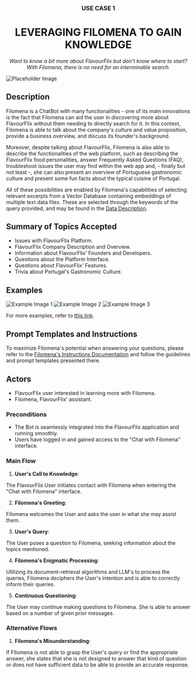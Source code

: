 <div align="center">
  <h3>USE CASE 1</h3>
  <h1>LEVERAGING FILOMENA TO GAIN KNOWLEDGE</h1>
<p><em>Want to know a bit more about FlavourFlix but don't know where to start? With Filomena, there is no need for an interminable search.</em></p>

</div>


![Placeholder Image](link_to_image)

## Description

Filomena is a ChatBot with many functionalities - one of its main innovations is the fact that Filomena can aid the user in discovering more about FlavourFlix without them needing to directly search for it. In this context, Filomena is able to talk about the company's culture and value proposition, provide a business overview, and discuss its founder's background.

Moreover, despite talking about FlavourFlix, Filomena is also able to describe the functionalities of the web platform, such as describing the FlavourFlix food personalities, answer Frequently Asked Questions (FAQ), troubleshoot issues the user may find within the web app and, - finally but not least -, she can also present an overview of Portuguese gastronomic culture and present some fun facts about the typical cuisine of Portugal.

All of these possibilities are enabled by Filomena's capabilities of selecting relevant excerpts from a Vector Database containing embeddings of multiple text data files. These are selected through the keywords of the query provided, and may be found in the [Data Description](https://github.com/shaulleo/FlavourFlix/blob/main/Data%20Description.md).

## Summary of Topics Accepted
- Issues with FlavourFlix Platform.
- FlavourFlix Company Description and Overview.
- Information about FlavourFlix' Founders and Developers.
- Questions about the Platform Interface.
- Questions about FlavourFlix' Features.
- Trivia about Portugal's Gastronomic Culture.

## Examples 
![Example Image 1](example_image_1_link)
![Example Image 2](example_image_2_link)
![Example Image 3](example_image_3_link)

For more examples, refer to [this link](link_to_examples).

## Prompt Templates and Instructions

To maximize Filomena's potential when answering your questions, please refer to the [Filomena's Instructions Documentation](link_to_documentation) and follow the guidelines and prompt templates presented there.

## Actors

- FlavourFlix user interested in learning more with Filomena.
- Filomena, FlavourFlix' assistant.

### Preconditions
- The Bot is seamlessly integrated into the FlavourFlix application and running smoothly.
- Users have logged in and gained access to the "Chat with Filomena" interface.

### Main Flow
1. __User's Call to Knowledge__:
    
The FlavourFlix User initiates contact with Filomena when entering the "Chat with Filomena" interface.

2. __Filomena's Greeting__:
    
Filomena welcomes the User and asks the user in what she may assist them.

3. __User's Query__:

The User poses a question to Filomena, seeking information about the topics mentioned.

4. __Filomena's Enigmatic Processing__:
 
Utilizing its document-retrieval algorithms and LLM's to process the queries, Filomena deciphers the User's intention and is able to correctly inform their queries.

5. __Continuous Questioning__:

The User may continue making questions to Filomena. She is able to answer based on a number of given prior messages.

### Alternative Flows
1. __Filomena's Misunderstanding__:

If Filomena is not able to grasp the User's query or find the appropriate answer, she states that she is not designed to answer that kind of question or does not have sufficient data to be able to provide an accurate response.
